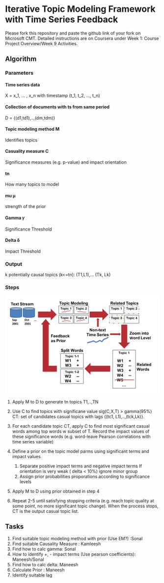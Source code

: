 # Iterative Topic Modeling Framework with Time Series Feedback

Please fork this repository and paste the github link of your fork on Microsoft CMT. Detailed instructions are on Coursera under Week 1: Course Project Overview/Week 9 Activities.

## Algorithm
### Parameters
#### Time series data
X = x_1, ... , x_n with timestamp (t_1, t_2, ..., t_n)

#### Collection of documents with ts from same period
D = {(d1,td1),..,(dm,tdm)}

#### Topic modeling method M
Identifies topics

#### Casuality measure C
Significance measures (e.g. p-value) and impact orientation


#### tn
How many topics to model

#### mu μ
strength of the prior

#### Gamma 𝛾
Significance Threshold

#### Delta δ
Impact Threshold

### Output
k potentially causal topics
(k<=tn): (T1,L1),... (Tk, Lk)


### Steps
![Algorithm Steps](./Algorithm.png)
1. Apply M to D to generate tn topics T1,..,TN
2. Use C to find topics with significane value sig(C,X,T) > gamma(95%)
   CT: set of candidates casual topics with lags {(tc1, L1),..,(tck,Lk)}.
3. For each candidate topic CT, apply C to find most significant
   casual words among top words w subset of T. 
   Record the impact values of these significance words (e.g. word-leave Pearson 
   correlations with time series variable)
4. Define a prior on the topic model parms using significant terms and impact values
   1. Separate positive impact terms and negative impact terms
      If orientation is very weak ( delta < 10%) ignore minor group
   2. Assign prior probabilities proporations according to significance levels
   
5. Apply M to D using prior obtained in step 4 
6. Repeat 2-5 until satisfying stopping criteria (e.g. reach topic quality at some point,
no more significant topic change). When the process stops, CT is the output casual topic
list.

## Tasks
1. Find suitable topic modeling method with prior (Use EM?) :Sonal
2. Find suitable Causality Measure : Kamleesh
3. Find how to calc gamma: Sonal
4. How to identify +, - impact terms (Use pearson coefficients): Maneesh/Sonal
5. Find how to calc delta: Maneesh
6. Calculate Prior : Maneesh
7. Identify suitable lag
